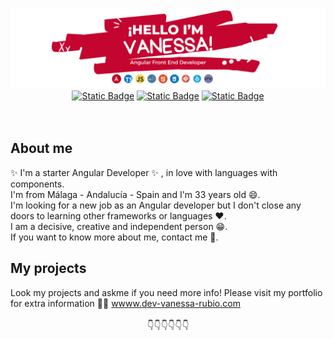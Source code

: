 <img src="my-banner.png">
<div align="center">
  <a href="mailto:dev.vanessa.rubio@gmail.com">
  <img alt="Static Badge" src="https://img.shields.io/badge/build-%20-brightgreen?style=plastic&logo=Gmail&logoColor=red&logoSize=auto&label=dev-vanessa-rubio&labelColor=white&color=red&cacheSeconds=3600&link=dev-vanessa- rubio%40gmail.com"></a>
<a href="https://www.linkedin.com/in/vanessa-rubio-sanchez-285534181/"><img alt="Static Badge" src="https://img.shields.io/badge/build-%20-brightgreen?style=plastic&logo=Linkedin&logoColor=blue&logoSize=auto&label=vanessa-rubio-sanchez&labelColor=white&color=blue&cacheSeconds=3600&link=https%3A%2F%2Fwww.linkedin.com%2Fin%2Fvanessa-rubio-sanchez-285534181%2F"></a>
  <a href="https://www.dev-vanessa-rubio.com">
<img alt="Static Badge" src="https://img.shields.io/badge/build-%20-brightgreen?style=plastic&logo=Angular&logoColor=red&logoSize=auto&label=dev-vanessa-rubio&labelColor=white&color=red&cacheSeconds=3600&link=www.dev-vanessa-rubio.com"></a>
</div>
<br><br>
<h2>About me</h2>
<div class="about-me"> ✨ I'm a starter Angular Developer ✨ , in love with languages with components. <br>I'm from Málaga - Andalucía - Spain and I'm 33 years old 😄.<br>I'm looking for a new job as an Angular developer but I don't close any doors to learning other frameworks or languages ❤.<br> I am a decisive, creative and independent person 😁.  <br>If you want to know more about me, contact me 🤗. </div>
<h2>My projects</h2>
Look my projects and askme if you need more info! Please visit my portfolio for extra information 💁‍♀️ <a href="wwww.dev-vanessa-rubio.com">wwww.dev-vanessa-rubio.com </a><br><br>
<div align="center">👇👇👇👇👇👇</div>
<!--
**vanemp21/vanemp21** is a ✨ _special_ ✨ repository because its `README.md` (this file) appears on your GitHub profile.

Here are some ideas to get you started:

- 🔭 I’m currently working on ...
- 🌱 I’m currently learning ...
- 👯 I’m looking to collaborate on ...
- 🤔 I’m looking for help with ...
- 💬 Ask me about ...
- 📫 How to reach me: ...
- 😄 Pronouns: ...
- ⚡ Fun fact: ...
-->
